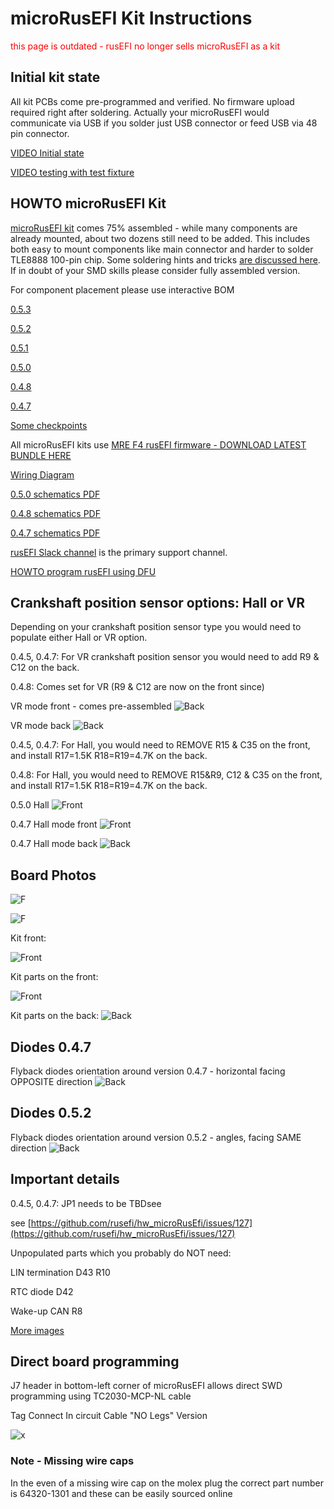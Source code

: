 # microRusEFI Kit Instructions

<span style="color:red">this page is outdated - rusEFI no longer sells microRusEFI as a kit</span>

## Initial kit state

All kit PCBs come pre-programmed and verified. No firmware upload required right after soldering. Actually your microRusEFI would
communicate via USB if you solder just USB connector or feed USB via 48 pin connector.

[VIDEO Initial state](https://www.youtube.com/watch?v=3vWbIECoLg8)

[VIDEO testing with test fixture](https://www.youtube.com/watch?v=pAaNUaCQaz0)

## HOWTO microRusEFI Kit

[microRusEFI kit](https://www.ebay.com/itm/333517397424) comes 75% assembled - while many components are already mounted, about two dozens
still need to be added. This includes both easy to mount components like main connector and harder to solder
TLE8888 100-pin chip. Some soldering hints and tricks [are discussed here](https://rusefi.com/forum/viewtopic.php?t=425).
If in doubt of your SMD skills please consider fully assembled version.

For component placement please use interactive BOM

[0.5.3](https://rusefi.com/docs/ibom/micro_rusEFI_R0.5.3.html)

[0.5.2](https://rusefi.com/docs/ibom/micro_rusEFI_R0.5.2.html)

[0.5.1](https://rusefi.com/docs/ibom/micro_rusEFI_R0.5.1.html)

[0.5.0](https://rusefi.com/docs/ibom/micro_rusEFI_0.5.0.html)

[0.4.8](https://rusefi.com/docs/ibom/microRusEfi_R0.4.8.html)

[0.4.7](https://rusefi.com/docs/ibom/microRusEfi_R0.4.7.html)

[Some checkpoints](Hardware/microRusEFI/Hardware_microRusEFI_0_4_7_front_checks.jpg)

All microRusEFI kits use [MRE F4 rusEFI firmware - DOWNLOAD LATEST BUNDLE HERE](https://rusefi.com/build_server/rusefi_bundle_mre_f4.zip)

[Wiring Diagram](Hardware-microRusEFI-wiring)

[0.5.0 schematics PDF](https://github.com/rusefi/hw_microRusEfi/blob/master/micro_rusEFI_Schematic_0_5_0.pdf)

[0.4.8 schematics PDF](https://github.com/rusefi/hw_microRusEfi/blob/master/microRusEfi_Schematic_0_4_8.pdf)

[0.4.7 schematics PDF](https://github.com/rusefi/hw_microRusEfi/blob/master/microRusEfi_Schematic_0_4_7.pdf)

[rusEFI Slack channel](https://rusefi.com/forum/viewtopic.php?f=13&t=1198) is the primary support channel.

[HOWTO program rusEFI using DFU](HOWTO-DFU)

## Crankshaft position sensor options: Hall or VR

Depending on your crankshaft position sensor type you would need to populate either Hall or VR option.

0.4.5, 0.4.7: For VR crankshaft position sensor you would need to add R9 & C12 on the back.

0.4.8: Comes set for VR (R9 & C12 are now on the front since)

VR mode front - comes pre-assembled
![Back](Hardware/microRusEFI/Hardware_microRusEFI_0.4.7_vr_front.png)

VR mode back
![Back](Hardware/microRusEFI/Hardware_microRusEFI_0.4.7_vr_back.jpg)

0.4.5, 0.4.7: For Hall, you would need to REMOVE R15 & C35 on the front, and install R17=1.5K R18=R19=4.7K on the back.

0.4.8: For Hall, you would need to REMOVE R15&R9, C12 & C35 on the front, and install R17=1.5K R18=R19=4.7K on the back.

0.5.0 Hall
![Front](Hardware/microRusEFI/Hardware_microRusEFI_0.5.0_hall_mode.jpg)

0.4.7 Hall mode front
![Front](Hardware/microRusEFI/Hardware_microRusEFI_0.4.7_hall_front.jpg)

0.4.7 Hall mode back
![Back](Hardware/microRusEFI/Hardware_microRusEFI_0.4.7_hall_back.png)

## Board Photos

![F](Hardware/microRusEFI/Hardware_microRusEFI_0.5.3_assembled_front.jpg)

![F](Hardware/microRusEFI/Hardware_microRusEFI_0.5.0_module_assembled_front.jpg)

Kit front:

![Front](Hardware/microRusEFI/Hardware_microRusEFI_0.4.7_pre_assembled_front.jpg)

Kit parts on the front:

![Front](Hardware/microRusEFI/Hardware_microRusEFI_0.4.7_kit_front.jpg)

Kit parts on the back:
![Back](Hardware/microRusEFI/Hardware_microRusEFI_0.4.7_kit_assembled_back.jpg)

## Diodes 0.4.7

Flyback diodes orientation around version 0.4.7 - horizontal facing OPPOSITE direction
![Back](Hardware/microRusEFI/Hardware_microRusEFI_0.4.7_kit_diodes_orientation.jpg)

## Diodes 0.5.2

Flyback diodes orientation around version 0.5.2 - angles, facing SAME direction
![Back](Hardware/microRusEFI/Hardware_microRusEFI_0.5.2_kit_diodes_orientation.jpg)

## Important details

0.4.5, 0.4.7:
JP1 needs to be TBDsee

see [https://github.com/rusefi/hw_microRusEfi/issues/127](https://github.com/rusefi/hw_microRusEfi/issues/127)

Unpopulated parts which you probably do NOT need:

LIN termination D43 R10

RTC diode D42

Wake-up CAN R8

[More images](https://github.com/rusefi/hw_microRusEfi/blob/master/gerbers)

## Direct board programming

J7 header in bottom-left corner of microRusEFI allows direct SWD programming using TC2030-MCP-NL cable

Tag Connect In circuit Cable "NO Legs" Version

![x](Hardware/microRusEFI/TC2030_SWD.jpg)

### Note - Missing wire caps  

In the even of a missing wire cap on the molex plug the correct part number is 64320-1301 and these can be easily sourced online  
